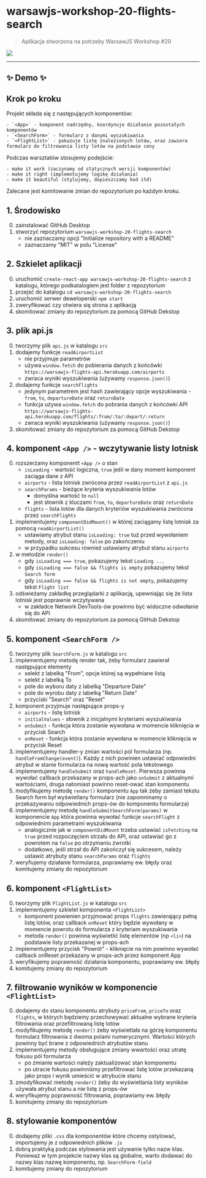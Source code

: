 # warsawjs-workshop-20-flights-search

> Aplikacja stworzona na potrzeby WarsawJS Workshop #20

![](http://warsawjs.com/assets/images/logo/logo-transparent-240x240.png)

---

## ✨ Demo ✨

## Krok po kroku

Projekt składa się z następujących komponentów:

    - `<App>` - komponent nadrzędny, koordynuje działanie pozostałych komponentów
    - `<SearchForm>` - formularz z danymi wyszukiwania
    - `<FlightList>` - pokazuje listę znalezionych lotów, oraz zawiera formularz do filtrowania listy lotów na podstawie ceny

Podczas warsztatów stosujemy podejście:

    - make it work (zaczynamy od statycznych wersji komponentów)
    - make it right (implemntujemy logikę działania)
    - make it beautiful (stylujemy, dopieszczamy kod itd)

Zalecane jest komitowanie zmian do repozytorium po każdym kroku.

## 1. Środowisko

0. zainstalować GitHub Desktop
0. stworzyć repozytorium `warsawjs-workshop-20-flights-search`
    - nie zaznaczamy opcji "Initialize repository with a README"
    - zaznaczamy "MIT" w polu "License"

## 2. Szkielet aplikacji

0. uruchomić `create-react-app warsawjs-workshop-20-flights-search` z katalogu, którego podkatalogiem jest folder z repozytorium
0. przejść do katalogu `cd warsawjs-workshop-20-flights-search`
0. uruchomić serwer deweloperski `npm start`
0. zweryfikować czy otwiera się strona z aplikacją
0. skomitować zmiany do repozytorium za pomocą GitHub Dekstop

## 3. plik api.js

0. tworzymy plik `api.js` w katalogu `src`
0. dodajemy funkcje `readAirportList`
    - nie przyjmuje parametrów
    - używa `window.fetch` do pobierania danych z końcówki `https://warsawjs-flights-api.herokuapp.com/airports`
    - zwraca wyniki wyszukiwania (używamy `response.json()`)
0. dodajemy funkcje `searchFlights`
    - jedynym parametrem jest hash zawierający opcje wyszukiwania - `from`, `to`, `departureDate` oraz `returnDate`
    - funkcja używa `window.fetch` do pobrania danych z końcówki API `https://warsawjs-flights-api.herokuapp.com/flights/:from/:to/:depart/:return`
    - zwraca wyniki wyszukiwania (używamy `response.json()`)
0. skomitować zmiany do repozytorium za pomocą GitHub Dekstop

## 4. komponent `<App />` - wczytywanie listy lotnisk

0. rozszerżamy komponentt `<App />` o stan
    - `isLoading` - wartość logiczna, `true` jeśli w dany moment komponent zaciąga dane z API
    - `airports` - lista lotnisk zwrócona przez `readAirportList` z `api.js`
    - `searchParams` - bieżące kryteria wyszukiwania lotów
        - domyślna wartość to `null`
        - jest słownik z kluczami `from`, `to`, `departureDate` oraz `returnDate`
    - `flights` - lista lotów dla danych kryteriów wyszukiwania zwrócona przez `searchFlights`
0. implementujemy `componentDidMount()` w której zaciągamy listę lotnisk za pomocą `readAirportList()`
    - ustawiamy atrybut stanu `isLoading: true` tuż przed wywołaniem metody, oraz `isLoading: false` po zakończeniu
    - w przypadku sukcesu również ustawiamy atrybut stanu `airports`
0. w metodzie `render()`
    - gdy `isLoading === true`, pokazujemy tekst `Loading ...`
    - gdy `isLoading === false && flights is empty` pokazujemy tekst `Search form`
    - gdy `isLoading === false && flights is not empty`, pokazujemy tekst `Flight list`
0. odświeżamy zakładkę przeglądarki z aplikacją, upewniając się że lista lotnisk jest poprawnie wczytywana
    - w zakładce Network DevTools-ów powinno być widoczne odwołanie się do API
0. skomitować zmiany do repozytorium za pomocą GitHub Dekstop

## 5. komponent `<SearchForm />`

0. tworzymy plik `SearchForm.js` w katalogu `src`
0. implementujemy metodę render tak, żeby formularz zawierał następujące elementy
    - selekt z labelką "From", opcje której są wypełniane listą
    - selekt z labelką To
    - pole do wyboru daty z labelką "Departure Date"
    - pole do wyrobu daty z labelką "Return Date"
    - przyciski "Search" oraz "Reset"
0. komponent przyjmuje następujące props-y
    - `airports` - listę lotnisk
    - `initialValues` - słownik z inicjalnymi kryteriami wyszukiwania
    - `onSubmit` - funkcja która zostanie wywołana w momencie kliknięcia w przycisk Search
    - `onReset` - funkcja która zostanie wywołana w momencie kliknięcia w przycisk Reset
0. implementujemy handler-y zmian wartości pól formularza (np. `handleFromChange(event)`). Każdy z nich powinien ustawiać odpowiedni atrybut w stanie formularza na nową wartość pola tekstowego
0. implementujemy `handleSubmit` oraz `handleReset`. Pierwsza powinna wywołać callback przekazany w props-ach jako `onSubmit` z aktualnymi wartościami, druga natomiast powinno reset-ować stan komponentu
0. modyfikujemy metodę `render()` komponentu `App` tak żeby zamiast tekstu Search form był wyświetlany formularz (nie zapomninamy o przekazywaniu odpowiednich props-ów do komponentu formularza)
0. implementujemy metodę `handleSubmitSearchForm(params)` w komponencie `App` która powinna wywołać funkcje `searchFlight` z odpowiednimi parametrami wyszukiwania
    - analogicznie jak w `componentDidMount` trzeba ustawiać `isFetching` na `true` przed rozpoczęciem strzału do API, oraz ustawiać go z powrotem na `false` po otrzymaniu zwrotki
    - dodatkowo, jeśli strzał do API zakończył się sukcesem, należy ustawić atrybuty stanu `searchParams` oraz `flights`
0. weryfiujemy działanie formularza, poprawiamy ew. błędy oraz komitujemy zmiany do repozytorium

## 6. komponent `<FlightList>`

0. tworzymy plik `FlightList.js` w katalogu `src`
0. implementujemy szkielet komponenta `<FlightList>`
    - komponent powienien przyjmować props `flights` zawierający pełną listę lotów, oraz callback `onReset` który będzie wywołany w momencie powrotu do formularza z kryteriam wyszukiwania
    - metoda `render()` powinna wyświetlić listę elementów (np `<li>`) na podstawie listy przekazanej w props-ach
0. implementujemy przycisk "Powrót" - kliknięcie na nim powinno wywołać callback onReset przekazany w props-ach przez komponent App
0. weryfikujemy poprawność działania komponentu, poprawiamy ew. błędy
0. komitujemy zmiany do repozytorium

## 7. filtrowanie wyników w komponencie `<FlightList>`

0. dodajemy do stanu komponentu atrybuty `priceFrom`, `priceTo` oraz `flights`, w których będziemy przechowywać aktualne wybrane kryteria filtrowania oraz przefiltrowaną listę lotów
0. modyfikujemy metodę `render()` żeby wyświetlała na górzę komponentu formularz filtrowania z dwoma polami numerycznymi. Wartości których powinny być brane z odpowiednich atrybutów stanu
0. implementujemy metody obsługujące zmiany wwartości oraz utratę fokusu pól formularza
    - po zmianie wartości należy zaktualizować stan komponentu
    - po utracie fokusu powinniśmy przefiltrować listę lotów przekazaną jako props i wynik umieścić w atrybucie stanu
0. zmodyfikować metodę `render()` żeby do wyświetlania listy wyników używała atrybut stanu a nie listę z props-ów
0. weryfikujemy poprawność filtrowania, poprawiamy ew. błędy
0. komitujemy zmiany do repozytorium

## 8. stylowanie komponentów

0. dodajemy pliki `.css` dla komponentów które chcemy ostylować, importujemy je z odpowiednich plików `.js`
0. dobrą praktyką podczas stylowania jest używanie tylko nazw klas. Ponieważ w tym projekcie nazwy klas są globalne, warto dodawać do nazwy klas nazwę komponentu, np. `SearchForm-field`
0. komitujemy zmiany do repozytorium
